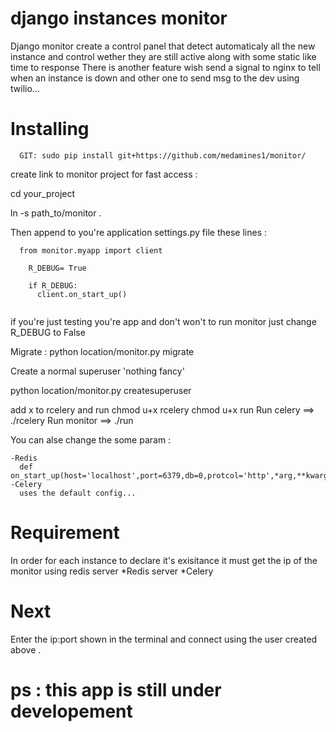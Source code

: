 # django instances monitor
Django monitor create a control panel that detect automaticaly all the 
new instance and control wether they are still active along with some 
static like time to response 
There is another feature wish send a signal to nginx to tell when an 
instance is down and other one to send msg to the dev using twilio...
# Installing
``` 
  GIT: sudo pip install git+https://github.com/medamines1/monitor/
```
create link to monitor project for fast access :

  cd your_project

  ln -s path_to/monitor . 
  

Then append to you're application settings.py file  these lines :

```  
  from monitor.myapp import client

    R_DEBUG= True
     
    if R_DEBUG:
      client.on_start_up()
    
```
if you're just testing you're app and don't won't to run monitor just change R_DEBUG to False

Migrate :
  python location/monitor.py migrate
  
Create a normal superuser 'nothing fancy'

  python location/monitor.py createsuperuser
 
 add x to rcelery and run 
    chmod u+x rcelery
    chmod u+x run
Run celery  ==> ./rcelery
Run monitor ==> ./run

You can alse change the some param : 
```
-Redis
  def on_start_up(host='localhost',port=6379,db=0,protcol='http',*arg,**kwargs):
-Celery 
  uses the default config...
```
# Requirement
 In order for each instance to declare it's exisitance it must get the 
ip of the monitor using redis server
  *Redis server
  *Celery
# Next
 Enter the ip:port shown in the terminal and connect using the user created above .



# ps :  this app is still under developement
